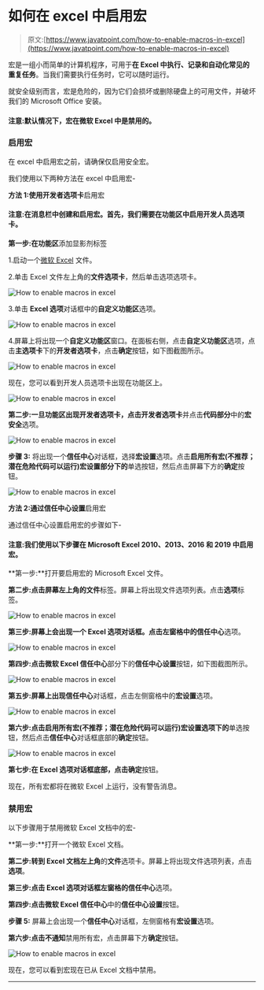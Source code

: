 # 如何在 excel 中启用宏

> 原文:[https://www.javatpoint.com/how-to-enable-macros-in-excel](https://www.javatpoint.com/how-to-enable-macros-in-excel)

宏是一组小而简单的计算机程序，可用于**在 Excel 中执行、记录和自动化常见的重复任务**。当我们需要执行任务时，它可以随时运行。

就安全级别而言，宏是危险的，因为它们会损坏或删除硬盘上的可用文件，并破坏我们的 Microsoft Office 安装。

#### 注意:默认情况下，宏在微软 Excel 中是禁用的。

### 启用宏

在 excel 中启用宏之前，请确保仅启用安全宏。

我们使用以下两种方法在 excel 中启用宏-

**方法 1:使用开发者选项卡**启用宏

#### 注意:在消息栏中创建和启用宏。首先，我们需要在功能区中启用开发人员选项卡。

**第一步:在功能区**添加显影剂标签

1.启动一个[微软 Excel](https://www.javatpoint.com/excel-tutorial) 文件。

2.单击 Excel 文件左上角的**文件选项卡**，然后单击选项选项卡。

![How to enable macros in excel](../Images/8bb19a542f156fdb8bfebb958afa85ef.png)

3.单击 **Excel 选项**对话框中的**自定义功能区**选项。

![How to enable macros in excel](../Images/451e94ae7f528da0bebb58069ec6d44e.png)

4.屏幕上将出现一个**自定义功能区**窗口。在面板右侧，点击**自定义功能区**选项，点击**主选项卡**下的**开发者选项卡**，点击**确定**按钮，如下图截图所示。

![How to enable macros in excel](../Images/7fe237de43d13310453057c96368579a.png)

现在，您可以看到开发人员选项卡出现在功能区上。

![How to enable macros in excel](../Images/238f4f49ee8006d07171fc819729273b.png)

**第二步:**一旦功能区出现开发者选项卡，点击**开发者选项卡**并点击**代码部分**中的**宏安全**选项。

![How to enable macros in excel](../Images/13e412095a618ef43a14c1811fcea5b7.png)

**步骤 3:** 将出现一个**信任中心**对话框，选择**宏设置**选项。点击**启用所有宏(不推荐；潜在危险代码可以运行)**宏设置**部分下的**单选按钮，然后点击屏幕下方的**确定**按钮。

![How to enable macros in excel](../Images/2804873e8d0b3ec03646240ca5083dbb.png)

**方法 2:通过信任中心设置**启用宏

通过信任中心设置启用宏的步骤如下-

#### 注意:我们使用以下步骤在 Microsoft Excel 2010、2013、2016 和 2019 中启用宏。

**第一步:**打开要启用宏的 Microsoft Excel 文件。

**第二步:**点击屏幕左上角的**文件**标签。屏幕上将出现文件选项列表。点击**选项**标签。

![How to enable macros in excel](../Images/4ae7778c11340792cd2c6bc8605bf468.png)

**第三步:**屏幕上会出现一个 Excel 选项对话框。点击左窗格中的**信任中心**选项。

![How to enable macros in excel](../Images/ab6da3bd5b792d8a8df34bbf51432b14.png)

**第四步:**点击**微软 Excel 信任中心**部分下的**信任中心设置**按钮，如下图截图所示。

![How to enable macros in excel](../Images/474d8612345f652b2fda60babf963017.png)

**第五步:**屏幕上出现**信任中心**对话框，点击左侧窗格中的**宏设置**选项。

![How to enable macros in excel](../Images/85142e5c71027e94c14c9d9f24a11015.png)

**第六步:**点击**启用所有宏(不推荐；潜在危险代码可以运行)**宏设置**选项下的**单选按钮，然后点击**信任中心**对话框底部的**确定**按钮。

![How to enable macros in excel](../Images/1a78f9fc6f179a741bd225ca1894c866.png)

**第七步:**在 **Excel 选项**对话框底部，点击**确定**按钮。

现在，所有宏都将在微软 Excel 上运行，没有警告消息。

### 禁用宏

以下步骤用于禁用微软 Excel 文档中的宏-

**第一步:**打开一个微软 Excel 文档。

**第二步:**转到 Excel 文档**左上角**的**文件**选项卡。屏幕上将出现文件选项列表，点击**选项**。

**第三步:**点击 **Excel 选项**对话框左窗格的**信任中心**选项。

**第四步:**点击**微软 Excel 信任中心**中的**信任中心设置**按钮。

**步骤 5:** 屏幕上会出现一个**信任中心**对话框，左侧窗格有**宏设置**选项。

**第六步:**点击**不通知**禁用所有宏，点击屏幕下方**确定**按钮。

![How to enable macros in excel](../Images/779e3eb16f62d3fcb3fb646af143fd7f.png)

现在，您可以看到宏现在已从 Excel 文档中禁用。

* * *
